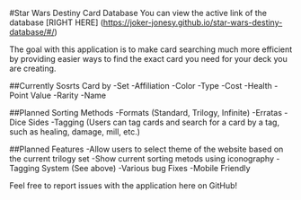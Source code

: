 #Star Wars Destiny Card Database
You can view the active link of the database [RIGHT HERE] (https://joker-jonesy.github.io/star-wars-destiny-database/#/)

The goal with this application is to make card searching much more efficient by providing easier ways to find the exact card you need for your deck you are creating.

##Currently Sosrts Card by
-Set
-Affiliation
-Color
-Type
-Cost
-Health
-Point Value
-Rarity
-Name

##Planned Sorting Methods
-Formats (Standard, Trilogy, Infinite)
-Erratas
-Dice Sides
-Tagging (Users can tag cards and search for a card by a tag, such as healing, damage, mill, etc.)

##Planned Features
-Allow users to select theme of the website based on the current trilogy set
-Show current sorting metods using iconography
-Tagging System (See above)
-Various bug Fixes
-Mobile Friendly


Feel free to report issues with the application here on GitHub!
